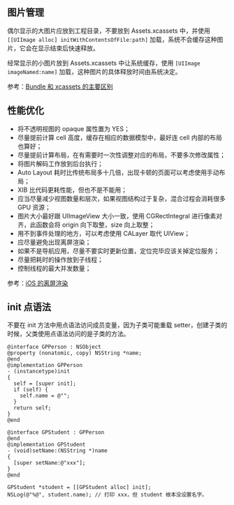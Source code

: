 
## 图片管理

偶尔显示的大图片应放到工程目录，不要放到 Assets.xcassets 中，并使用 `[[UIImage alloc] initWithContentsOfFile:path]` 加载，系统不会缓存这种图片，它会在显示结束后快速释放。

经常显示的小图片放到 Assets.xcassets 中让系统缓存，使用 `[UIImage imageNamed:name]` 加载，这种图片的具体释放时间由系统决定。

参考：[Bundle 和 xcassets 的主要区别](https://www.jianshu.com/p/ca130b97446b "")

## 性能优化

* 将不透明视图的 opaque 属性置为 YES；
* 尽量提前计算 cell 高度，缓存在相应的数据模型中，最好连 cell 内部的布局也算好；
* 尽量提前计算布局，在有需要时一次性调整对应的布局，不要多次修改属性；
* 将图片解码工作放到后台执行；
* Auto Layout 耗时比传统布局多十几倍，出现卡顿的页面可以考虑使用手动布局；
* XIB 比代码更耗性能，但也不是不能用；
* 应当尽量减少视图数量和层次，如果视图结构过于复杂，混合过程会消耗很多 GPU 资源；
* 图片大小最好跟 UIImageView 大小一致，使用 CGRectIntegral 进行像素对齐，此函数会将 origin 向下取整，size 向上取整；
* 用不到事件处理的地方，可以考虑使用 CALayer 取代 UIView；
* 应尽量避免出现离屏渲染；
* 如果不是导航应用，尽量不要实时更新位置，定位完毕应该关掉定位服务；
* 尽量把耗时的操作放到子线程；
* 控制线程的最大并发数量；

参考：[iOS 的离屏渲染](https://imlifengfeng.github.io/article/593/ "")  

## init 点语法

不要在 init 方法中用点语法访问成员变量，因为子类可能重载 setter，创建子类的时候，父类使用点语法访问的是子类的方法。

    @interface GPPerson : NSObject
    @property (nonatomic, copy) NSString *name;
    @end
    @implementation GPPerson
    - (instancetype)init
    {
      self = [super init];
      if (self) {
        self.name = @"";
      }
      return self;
    }
    @end
    
    @interface GPStudent : GPPerson
    @end
    @implementation GPStudent
    - (void)setName:(NSString *)name
    {
      [super setName:@"xxx"];
    }
    @end
    
    GPStudent *student = [[GPStudent alloc] init];
    NSLog(@"%@", student.name); // 打印 xxx，但 student 根本没设置名字。



